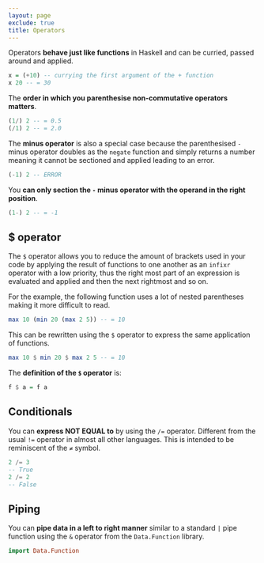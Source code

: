 ```yaml
---
layout: page
exclude: true
title: Operators
---
```


Operators **behave just like functions** in Haskell and can be curried, passed around and applied.
```haskell
x = (+10) -- currying the first argument of the + function
x 20 -- = 30
```

The **order in which you parenthesise non-commutative operators matters**.
```haskell
(1/) 2 -- = 0.5
(/1) 2 -- = 2.0
```

The **minus operator** is also a special case because the parenthesised `-` minus operator doubles as the `negate` function and simply returns a number meaning it cannot be sectioned and applied leading to an error.
```haskell
(-1) 2 -- ERROR
```

You **can only section the `-` minus operator with the operand in the right position**.
```haskell
(1-) 2 -- = -1
```

## $ operator

The `$` operator allows you to reduce the amount of brackets used in your code by applying the result of functions to one another as an `infixr` operator with a low priority, thus the right most part of an expression is evaluated and applied and then the next rightmost and so on.

For the example, the following function uses a lot of nested parentheses making it more difficult to read.
```haskell
max 10 (min 20 (max 2 5)) -- = 10
```

This can be rewritten using the `$` operator to express the same application of functions.
```haskell
max 10 $ min 20 $ max 2 5 -- = 10
```

The **definition of the `$` operator** is:
```haskell
f $ a = f a
```

## Conditionals

You can **express NOT EQUAL to** by using the `/=` operator.  Different from the usual `!=` operator in almost all other languages. This is intended to be reminiscent of the `≠` symbol.
```haskell
2 /= 3
-- True
2 /= 2
-- False
```

## Piping

You can **pipe data in a left to right manner** similar to a standard `|` pipe function using the `&` operator from the `Data.Function` library.
```haskell
import Data.Function

```
<!--stackedit_data:
eyJoaXN0b3J5IjpbMTkwOTQyMjM2MCw5NDYyNDU3ODMsLTM4OT
MyNTAzNSwxMjQxMDI1ODI1LDU2NzQ2MTgyOV19
-->